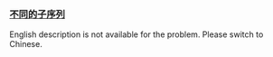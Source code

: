 ### [不同的子序列](https://leetcode.com/problems/21dk04)

<p>English description is not available for the problem. Please switch to Chinese.</p>
